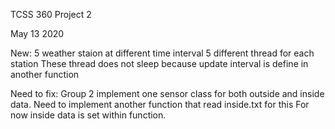 TCSS 360 Project 2

May 13 2020

New:
   5 weather staion at different time interval
   5 different thread for each station
        These thread does not sleep because update interval is define in another function

Need to fix:
    Group 2 implement one sensor class for both outside and inside data.
    Need to implement another function that read inside.txt for this
    For now inside data is set within function.
